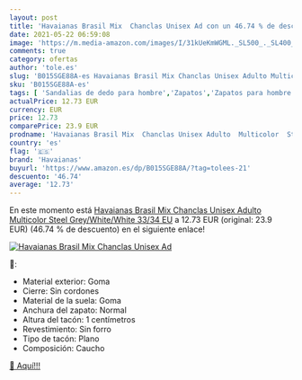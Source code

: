 ```yaml
---
layout: post
title: 'Havaianas Brasil Mix  Chanclas Unisex Ad con un 46.74 % de descuento'
date: 2021-05-22 06:59:08
image: 'https://m.media-amazon.com/images/I/31kUeKmWGML._SL500_._SL400_.jpg'
comments: true
category: ofertas
author: 'tole.es'
slug: 'B015SGE88A-es Havaianas Brasil Mix Chanclas Unisex Adulto Multicolor...'
sku: 'B015SGE88A-es'
tags: [ 'Sandalias de dedo para hombre','Zapatos','Zapatos para hombre','Zapatos y complementos','chanclas','havaianas', ]
actualPrice: 12.73 EUR
currency: EUR
price: 12.73
comparePrice: 23.9 EUR
prodname: 'Havaianas Brasil Mix  Chanclas Unisex Adulto  Multicolor  Steel Grey/White/White   33/34 EU'
country: 'es'
flag: '🇪🇸'
brand: 'Havaianas'
buyurl: 'https://www.amazon.es/dp/B015SGE88A/?tag=tolees-21'
descuento: '46.74'
average: '12.73'
---
```


En este momento está [Havaianas Brasil Mix  Chanclas Unisex Adulto  Multicolor  Steel Grey/White/White   33/34 EU](https://www.amazon.es/dp/B015SGE88A/?tag=tolees-21) a 12.73 EUR (original: 23.9 EUR) (46.74 %  de descuento) en el siguiente enlace!

[![Havaianas Brasil Mix  Chanclas Unisex Ad](https://m.media-amazon.com/images/I/31kUeKmWGML._SL500_._SL400_.jpg)](https://www.amazon.es/dp/B015SGE88A/?tag=tolees-21)

🔎:

- Material exterior: Goma
- Cierre: Sin cordones
- Material de la suela: Goma
- Anchura del zapato: Normal
- Altura del tacón: 1 centímetros
- Revestimiento: Sin forro
- Tipo de tacón: Plano
- Composición: Caucho

[🛒 Aquí!!!](https://www.amazon.es/dp/B015SGE88A/?tag=tolees-21)
